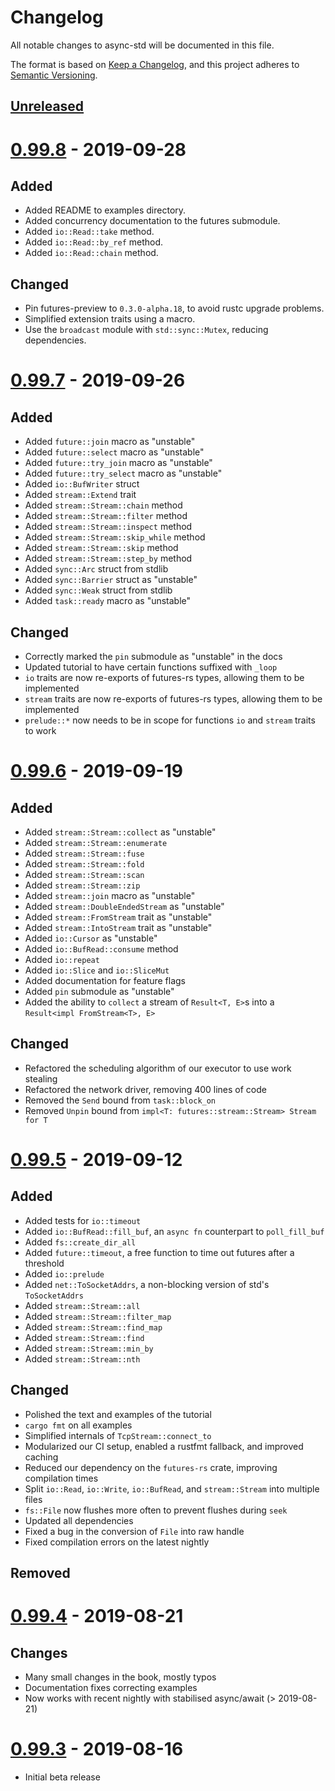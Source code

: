 # Changelog

All notable changes to async-std will be documented in this file.

The format is based on [Keep a Changelog](https://keepachangelog.com/en/1.0.0/),
and this project adheres to [Semantic Versioning](https://book.async.rs/overview/stability-guarantees.html).

## [Unreleased]

# [0.99.8] - 2019-09-28

## Added

- Added README to examples directory.
- Added concurrency documentation to the futures submodule.
- Added `io::Read::take` method.
- Added `io::Read::by_ref` method.
- Added `io::Read::chain` method.

## Changed

- Pin futures-preview to `0.3.0-alpha.18`, to avoid rustc upgrade problems.
- Simplified extension traits using a macro.
- Use the `broadcast` module with `std::sync::Mutex`, reducing dependencies.

# [0.99.7] - 2019-09-26

## Added

- Added `future::join` macro as "unstable"
- Added `future::select` macro as "unstable"
- Added `future::try_join` macro as "unstable"
- Added `future::try_select` macro as "unstable"
- Added `io::BufWriter` struct
- Added `stream::Extend` trait
- Added `stream::Stream::chain` method
- Added `stream::Stream::filter` method
- Added `stream::Stream::inspect` method
- Added `stream::Stream::skip_while` method
- Added `stream::Stream::skip` method
- Added `stream::Stream::step_by` method
- Added `sync::Arc` struct from stdlib
- Added `sync::Barrier` struct as "unstable"
- Added `sync::Weak` struct from stdlib
- Added `task::ready` macro as "unstable"

## Changed

- Correctly marked the `pin` submodule as "unstable" in the docs
- Updated tutorial to have certain functions suffixed with `_loop`
- `io` traits are now re-exports of futures-rs types, allowing them to be
  implemented
- `stream` traits are now re-exports of futures-rs types, allowing them to be
  implemented
- `prelude::*` now needs to be in scope for functions `io` and `stream` traits
  to work

# [0.99.6] - 2019-09-19

## Added

- Added `stream::Stream::collect` as "unstable"
- Added `stream::Stream::enumerate`
- Added `stream::Stream::fuse`
- Added `stream::Stream::fold`
- Added `stream::Stream::scan`
- Added `stream::Stream::zip`
- Added `stream::join` macro as "unstable"
- Added `stream::DoubleEndedStream` as "unstable"
- Added `stream::FromStream` trait as "unstable"
- Added `stream::IntoStream` trait as "unstable"
- Added `io::Cursor` as "unstable"
- Added `io::BufRead::consume` method
- Added `io::repeat`
- Added `io::Slice` and `io::SliceMut`
- Added documentation for feature flags
- Added `pin` submodule as "unstable"
- Added the ability to `collect` a stream of `Result<T, E>`s into a
  `Result<impl FromStream<T>, E>`

## Changed

- Refactored the scheduling algorithm of our executor to use work stealing
- Refactored the network driver, removing 400 lines of code
- Removed the `Send` bound from `task::block_on`
- Removed `Unpin` bound from `impl<T: futures::stream::Stream> Stream for T`

# [0.99.5] - 2019-09-12

## Added

- Added tests for `io::timeout`
- Added `io::BufRead::fill_buf`, an `async fn` counterpart to `poll_fill_buf`
- Added `fs::create_dir_all`
- Added `future::timeout`, a free function to time out futures after a threshold
- Added `io::prelude`
- Added `net::ToSocketAddrs`, a non-blocking version of std's `ToSocketAddrs`
- Added `stream::Stream::all`
- Added `stream::Stream::filter_map`
- Added `stream::Stream::find_map`
- Added `stream::Stream::find`
- Added `stream::Stream::min_by`
- Added `stream::Stream::nth`

## Changed

- Polished the text and examples of the tutorial
- `cargo fmt` on all examples
- Simplified internals of `TcpStream::connect_to`
- Modularized our CI setup, enabled a rustfmt fallback, and improved caching
- Reduced our dependency on the `futures-rs` crate, improving compilation times
- Split `io::Read`, `io::Write`, `io::BufRead`, and `stream::Stream` into
  multiple files
- `fs::File` now flushes more often to prevent flushes during `seek`
- Updated all dependencies
- Fixed a bug in the conversion of `File` into raw handle
- Fixed compilation errors on the latest nightly

## Removed

# [0.99.4] - 2019-08-21

## Changes

- Many small changes in the book, mostly typos
- Documentation fixes correcting examples
- Now works with recent nightly with stabilised async/await (> 2019-08-21)

# [0.99.3] - 2019-08-16

- Initial beta release

[Unreleased]: https://github.com/async-rs/async-std/compare/v0.99.8...HEAD
[0.99.8]: https://github.com/async-rs/async-std/compare/v0.99.7...v0.99.8
[0.99.7]: https://github.com/async-rs/async-std/compare/v0.99.6...v0.99.7
[0.99.6]: https://github.com/async-rs/async-std/compare/v0.99.5...v0.99.6
[0.99.5]: https://github.com/async-rs/async-std/compare/v0.99.4...v0.99.5
[0.99.4]: https://github.com/async-rs/async-std/compare/v0.99.3...v0.99.4
[0.99.3]: https://github.com/async-rs/async-std/tree/v0.99.3
